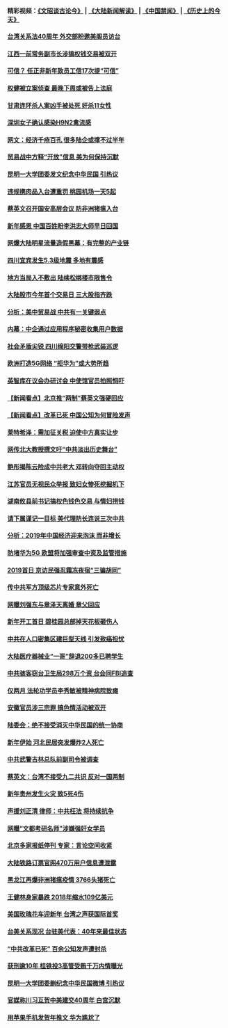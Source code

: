 #### 精彩视频：[《文昭谈古论今》](https://github.com/gfw-breaker/wenzhao/blob/master/README.md?t=01030931) | [《大陆新闻解读》](https://github.com/gfw-breaker/ntdtv-comedy/blob/master/README.md?t=01030931) | [《中国禁闻》](https://github.com/gfw-breaker/ntdtv-news/blob/master/README.md?t=01030931) | [《历史上的今天》](https://github.com/gfw-breaker/today-in-history/blob/master/README.md?t=01030931) 

#### [台湾关系法40周年 外交部盼邀美阁员访台](../pages/nsc413/n10950705.md?t=01030931) 

#### [江西一前常务副市长涉搞权钱交易被双开](../pages/nsc413/n10950547.md?t=01030931) 

#### [可信？ 任正非新年致员工信17次提“可信”](../pages/nsc413/n10950406.md?t=01030931) 


#### [权健被立案侦查 最晚下周或被告上法庭](../pages/nsc413/n10950368.md?t=01030931) 

#### [甘肃连环杀人案凶手被处死 奸杀11女性](../pages/nsc413/n10950269.md?t=01030931) 

#### [深圳女子确认感染H9N2禽流感](../pages/nsc413/n10950091.md?t=01030931) 

#### [网文：经济千疮百孔 很多陆企或撑不过半年](../pages/nsc413/n10950075.md?t=01030931) 

#### [贸易战中方释“开放”信息 美为何保持沉默](../pages/nsc413/n10949769.md?t=01030931) 

#### [昆明一大学团委发文纪念中华民国 引热议](../pages/nsc413/n10948201.md?t=01030931) 

#### [违规携肉品入台遭重罚 桃园机场一天5起](../pages/nsc413/n10950159.md?t=01030931) 

#### [蔡英文召开国安高层会议 防非洲猪瘟入台](../pages/nsc413/n10950116.md?t=01030931) 

#### [新年感恩 中国百姓盼李洪志大师早日回国](../pages/nsc413/n10948448.md?t=01030931) 

#### [网爆大陆明星流量造假黑幕：有完整的产业链](../pages/nsc413/n10949595.md?t=01030931) 

#### [四川宜宾发生5.3级地震 多地有震感](../pages/nsc413/n10950011.md?t=01030931) 

#### [地方当局入不敷出 陆续松绑楼市限售令](../pages/nsc413/n10950024.md?t=01030931) 

#### [大陆股市今年首个交易日 三大股指齐跌](../pages/nsc413/n10949863.md?t=01030931) 

#### [分析：美中贸易战 中共有一关键弱点](../pages/nsc413/n10949574.md?t=01030931) 

#### [内幕：中企通过应用程序秘密收集用户数据](../pages/nsc413/n10949869.md?t=01030931) 

#### [社会矛盾尖锐 四川绵阳交警带枪武装巡逻](../pages/nsc413/n10949799.md?t=01030931) 

#### [欧洲打造5G网络 “拒华为”或大势所趋](../pages/nsc413/n10944741.md?t=01030931) 

#### [英智库在议会办研讨会 中使馆官员拍照恫吓](../pages/nsc413/n10949621.md?t=01030931) 

#### [【新闻看点】北京推“两制”蔡英文强硬回应](../pages/nsc413/n10949495.md?t=01030931) 

#### [【新闻看点】改革已死 中国公知为何冒险发声](../pages/nsc413/n10949391.md?t=01030931) 

#### [莱特希泽：需加征关税 迫使中方真实让步](../pages/nsc413/n10949586.md?t=01030931) 

#### [网传北大教授撰文吁“中共淡出历史舞台”](../pages/nsc413/n10949598.md?t=01030931) 

#### [鲍彤揭陈云险成中共老大 邓转向夺回主动权](../pages/nsc413/n10949290.md?t=01030931) 

#### [江苏官员无视民众举报 致妇女惨死挖掘机下](../pages/nsc413/n10949383.md?t=01030931) 

#### [湖南攸县前书记搞权色钱色交易 与情妇捞钱](../pages/nsc413/n10949591.md?t=01030931) 

#### [请下属谨记一目标 美代理防长连说三次中共](../pages/nsc413/n10949505.md?t=01030931) 

#### [分析：2019年中国经济迎来泡沫 而非增长](../pages/nsc413/n10949372.md?t=01030931) 

#### [防堵华为5G 欧盟将加强审查中资及监管措施](../pages/nsc413/n10949397.md?t=01030931) 

#### [2019首日 京访民强忍霜冻夜宿“三骗胡同”](../pages/nsc413/n10947751.md?t=01030931) 

#### [传中共军方顶级芯片专家意外死亡](../pages/nsc413/n10948210.md?t=01030931) 

#### [网曝刘强东与章泽天离婚 章父回应](../pages/nsc413/n10949247.md?t=01030931) 

#### [新年开工首日 碧桂园总部掉天花板砸伤人](../pages/nsc413/n10949268.md?t=01030931) 


#### [中共在人口密集区建巨型天线 引发致癌担忧](../pages/nsc413/n10949221.md?t=01030931) 

#### [大陆医疗器械业“一哥”辞退200多已聘学生](../pages/nsc413/n10948260.md?t=01030931) 

#### [中共骇客窃台卫生局298万个资 台会同FBI追查](../pages/nsc413/n10948636.md?t=01030931) 

#### [仅两月 法轮功学员李秀敏被精神病院致瘫](../pages/nsc413/n10938633.md?t=01030931) 

#### [安徽官员涉三宗罪 搞色情活动被双开](../pages/nsc413/n10948403.md?t=01030931) 

#### [陆委会：绝不接受消灭中华民国的统一协商](../pages/nsc413/n10948211.md?t=01030931) 

#### [新年伊始 河北民居突发爆炸2人死亡](../pages/nsc413/n10947696.md?t=01030931) 

#### [中共武警吉林总队前副司令被调查](../pages/nsc413/n10948043.md?t=01030931) 

#### [蔡英文：台湾不接受九二共识 反对一国两制](../pages/nsc413/n10948072.md?t=01030931) 

#### [新年贵州发生火灾 致5死4伤](../pages/nsc413/n10947842.md?t=01030931) 

#### [声援刘正清 律师：中共枉法 将持续抗争](../pages/nsc413/n10947551.md?t=01030931) 

#### [网曝“文都考研名师”涉嫌强奸女学员](../pages/nsc413/n10947454.md?t=01030931) 

#### [北京多家报纸停刊 专家：言论空间收紧](../pages/nsc413/n10947380.md?t=01030931) 

#### [大陆铁路订票官网470万用户信息遭泄露](../pages/nsc413/n10947552.md?t=01030931) 

#### [黑龙江再爆非洲猪瘟疫情 3766头猪死亡](../pages/nsc413/n10947476.md?t=01030931) 

#### [王健林身家暴跌 2018年缩水109亿美元](../pages/nsc413/n10947429.md?t=01030931) 

#### [美国玫瑰花车迎新年 台湾之声获国际首奖](../pages/nsc413/n10947452.md?t=01030931) 

#### [台美关系现况 台驻美代表：40年来最佳状态](../pages/nsc413/n10947425.md?t=01030931) 

#### [“中共改革已死” 百余公知发声遭封杀](../pages/nsc413/n10947132.md?t=01030931) 

#### [获刑逾10年 桂铁投3高管受贿千万内情曝光](../pages/nsc413/n10946975.md?t=01030931) 

#### [昆明一大学团委删纪念中华民国微博 引热议](../pages/nsc413/n10947192.md?t=01030931) 

#### [官媒称川习互贺中美建交40周年 白宫沉默](../pages/nsc413/n10946780.md?t=01030931) 

#### [用苹果手机发贺年推文 华为尴尬了](../pages/nsc413/n10947122.md?t=01030931) 

